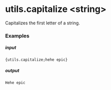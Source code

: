 # utils.capitalize &lt;string&gt;
		
Capitalizes the first letter of a string.

### Examples

##### input
```{utils.capitalize;hehe epic}```

##### output
```Hehe epic```